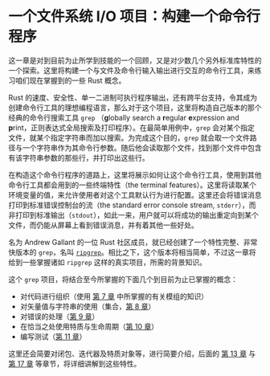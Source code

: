 # 一个文件系统 I/O 项目：构建一个命令行程序

这一章是对到目前为止所学到技能的一个回顾，又是对少数几个另外标准库特性的一个探索。这里将构建一个与文件及命令行输入输出进行交互的命令行工具，来练习咱们现在掌握到的一些 Rust 概念。

Rust 的速度、安全性、单一二进制可执行程序输出，还有跨平台支持，令其成为创建命令行工具的理想编程语言，那么对于这个项目，这里将构造自己版本的那个经典的命令行搜索工具 `grep` （**g**lobally search a **r**egular **e**xpression and **p**rint，正则表达式全局搜索及打印程序）。在最简单用例中，`grep` 会对某个指定文件，就某个指定字符串而加以搜索。为完成这个目的，`grep` 就会取一个文件路径与一个字符串作为其命令行参数。随后他会读取那个文件，找到那个文件中包含有该字符串参数的那些行，并打印出这些行。

在构造这个命令行程序的道路上，这里将展示如何让这个命令行工具，使用到其他命令行工具都会用到的一些终端特性（the terminal features）。这里将读取某个环境变量的值，来允许使用者对这个工具默认行为进行配置。这里还会将错误消息打印到标准错误控制台的流（the standard error console stream, `stderr`），而非打印到标准输出（`stdout`），如此一来，用户就可以将成功的输出重定向到某个文件，而仍能从屏幕上看到错误消息，并有着其他一些好处。

名为 Andrew Gallant 的一位 Rust 社区成员，就已经创建了一个特性完整、非常快版本的 `grep`，名叫 [`ripgrep`](https://github.com/BurntSushi/ripgrep)。相比之下，这个版本将相当简单，不过这一章将给到一些掌握诸如 `ripgrep` 这样的真实项目，所需的背景知识。

这个 `grep` 项目，将结合至今所掌握的下面几个到目前为止已掌握的概念：

- 对代码进行组织（使用 [第 7 章](Ch07_Managing_Growing_Projects_with_Packages_Crates_and_Modules.md) 中所掌握的有关模组的知识）
- 对矢量值与字符串的使用（集合，[第 8 章](Ch08_Common_Collections.md)）
- 对错误的处理（[第 9 章](Ch09_Error_Handling.md)）
- 在恰当之处使用特质与生命周期（[第 10 章](Ch10_Generic_Types_Traits_and_Lifetimes.md)）
- 编写测试（[第 11 章](Ch11_Writing_Automated_Tests.md)）

这里还会简要对闭包、迭代器及特质对象等，进行简要介绍，后面的 [第 13 章](Ch13_Functional_Languages_Features_Iterator_and_Closures.md) 与 [第 17 章](Object_Oriented_Programming_Features_of_Rust.md) 等章节，将详细讲解到这些特性。
